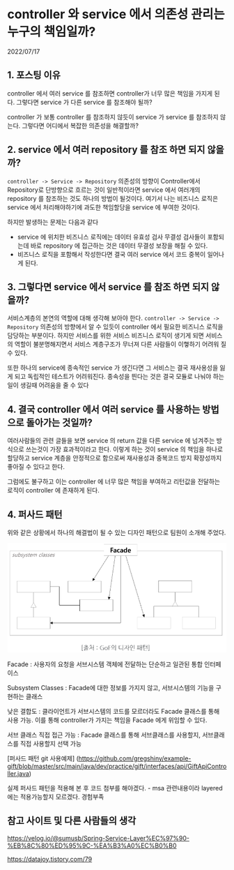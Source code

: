 # controller 와 service 에서 의존성 관리는 누구의 책임일까?
2022/07/17

## 1. 포스팅 이유
controller 에서 여러 service 를 참조하면 controller가 너무 많은 책임을 가지게 된다. 그렇다면 service 가 다른 service 를 참조해야 될까?

controller 가 보통 controller 를 참조하지 않듯이 service 가 service 를 참조하지 않는다. 그렇다면 어디에서 복잡한 의존성을 해결할까?

## 2. service 에서 여러 repository 를 참조 하면 되지 않을까?
`controller -> Service -> Repository` 의존성의 방향이 Controller에서 Repository로 단방향으로 흐르는 것이 일반적이라면 service 에서 여러개의 repository 를 참조하는 것도 하나의 방법이 될것이다. 여기서 나는 비즈니스 로직은 service 에서 처리해야하기에 과도한 책임할당을 service 에 부여한 것이다.

하지만 발생하는 문제는 다음과 같다
- service 에 위치한 비즈니스 로직에는 데이터 유효성 검사 무결성 검사들이 포함되는데 바로 repository 에 접근하는 것은 데이터 무결성 보장을 해칠 수 있다.
- 비즈니스 로직을 포함해서 작성한다면 결국 여러 service 에서 코드 중복이 일어나게 된다.

## 3. 그렇다면 service 에서 service 를 참조 하면 되지 않을까?
서비스계층의 본연의 역할에 대해 생각해 보아야 한다. `controller -> Service -> Repository`  의존성의 방향에서 알 수 있듯이 controller 에서 필요한 비즈니스 로직을 담당하는 부분이다. 하지만 서비스를 위한 서비스 비즈니스 로직이 생기게 되면 서비스의 역할이 불분명해지면서 서비스 계층구조가 무너져 다른 사람들이 이햏하기 어려워 질 수 있다.

또한 하나의 service에 종속적인 service 가 생긴다면 그 서비스는 결국 재사용성을 잃게 되고 독립적인 테스트가 어려워진다. 종속성을 띈다는 것은 결국 모듈로 나눠야 하는 일이 생길때 어려움을 줄 수 있다

## 4. 결국 controller 에서 여러 service 를 사용하는 방법으로 돌아가는 것일까?
여러사람들의 관련 글들을 보면 service 의 return 값을 다른 service 에 넘겨주는 방식으로 쓰는것이 가장 효과적이라고 한다. 이렇게 하는 것이 service 의 책임을 하나로 할당하고 service 계층을 안정적으로 함으로써 재사용성과 중복코드 방지 확장성까지 좋아질 수 있다고 한다.

그럼에도 불구하고 이는 controller 에 너무 많은 책임을 부여하고 리턴값을 전달하는 로직이 controller 에 존재하게 된다.

## 4. 퍼사드 패턴
위와 같은 상황에서 하나의 해결법이 될 수 있는 디자인 패턴으로 팀원이 소개해 주었다.

![img.png](../images/facade.png)

Facade : 사용자의 요청을 서브시스템 객체에 전달하는 단순하고 일관된 통합 인터페이스

Subsystem Classes : Facade에 대한 정보를 가지지 않고, 서브시스템의 기능을 구현하는 클래스

낮은 결합도 : 클라이언트가 서브시스템의 코드를 모르더라도 Facade 클래스를 통해 사용 가능. 이를 통해 controller가 가지는 책임을 Facade 에게 위임할 수 있다.

서브 클래스 직접 접근 가능 : Facade 클래스를 통해 서브클래스를 사용할지, 서브클래스를 직접 사용할지 선택 가능

[퍼사드 패턴 git 사용예제]
(https://github.com/gregshiny/example-gift/blob/master/src/main/java/dev/practice/gift/interfaces/api/GiftApiController.java)

실제 퍼사드 패턴을 적용해 본 후 코드 첨부를 해야겠다. - msa 관련내용이라 layered 에는 적용가능할지 모르겠다. 경험부족



## 참고 사이트 및 다른 사람들의 생각
https://velog.io/@sumusb/Spring-Service-Layer%EC%97%90-%EB%8C%80%ED%95%9C-%EA%B3%A0%EC%B0%B0

https://datajoy.tistory.com/79